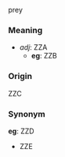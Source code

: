 prey
### Meaning
+ _adj_: ZZA
    + __eg__: ZZB

### Origin

ZZC

### Synonym

__eg__: ZZD

+ ZZE


